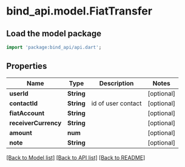 # bind_api.model.FiatTransfer

## Load the model package
```dart
import 'package:bind_api/api.dart';
```

## Properties
Name | Type | Description | Notes
------------ | ------------- | ------------- | -------------
**userId** | **String** |  | [optional] 
**contactId** | **String** | id of user contact | [optional] 
**fiatAccount** | **String** |  | [optional] 
**receiverCurrency** | **String** |  | [optional] 
**amount** | **num** |  | [optional] 
**note** | **String** |  | [optional] 

[[Back to Model list]](../README.md#documentation-for-models) [[Back to API list]](../README.md#documentation-for-api-endpoints) [[Back to README]](../README.md)


